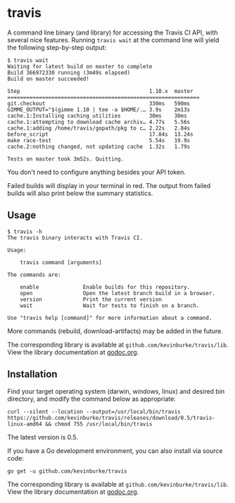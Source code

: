 # travis

A command line binary (and library) for accessing the Travis CI API, with
several nice features. Running `travis wait` at the command line will yield the
following step-by-step output:

```
$ travis wait
Waiting for latest build on master to complete
Build 366972330 running (3m49s elapsed)
Build on master succeeded!

Step                                         1.10.x  master
=============================================================
git.checkout                                 330ms   590ms
GIMME_OUTPUT="$(gimme 1.10 | tee -a $HOME/.… 3.9s    2m13s
cache.1:Installing caching utilities         30ms    30ms
cache.1:attempting to download cache archiv… 4.77s   5.56s
cache.1:adding /home/travis/gopath/pkg to c… 2.22s   2.84s
before_script                                17.84s  13.24s
make race-test                               5.54s   19.9s
cache.2:nothing changed, not updating cache  1.32s   1.79s

Tests on master took 3m52s. Quitting.
```

You don't need to configure anything besides your API token.

Failed builds will display in your terminal in red. The output from failed
builds will also print below the summary statistics.

## Usage

```
$ travis -h
The travis binary interacts with Travis CI.

Usage:

	travis command [arguments]

The commands are:

	enable              Enable builds for this repository.
	open                Open the latest branch build in a browser.
	version             Print the current version
	wait                Wait for tests to finish on a branch.

Use "travis help [command]" for more information about a command.
```

More commands (rebuild, download-artifacts) may be added in the future.

The corresponding library is available at
`github.com/kevinburke/travis/lib`. View the library documentation at
[godoc.org](https://godoc.org/github.com/kevinburke/travis/lib).

## Installation

Find your target operating system (darwin, windows, linux) and desired bin
directory, and modify the command below as appropriate:

    curl --silent --location --output=/usr/local/bin/travis https://github.com/kevinburke/travis/releases/download/0.5/travis-linux-amd64 && chmod 755 /usr/local/bin/travis

The latest version is 0.5.

If you have a Go development environment, you can also install via source code:

    go get -u github.com/kevinburke/travis

The corresponding library is available at
`github.com/kevinburke/travis/lib`. View the library documentation at
[godoc.org](https://godoc.org/github.com/kevinburke/travis/lib).
